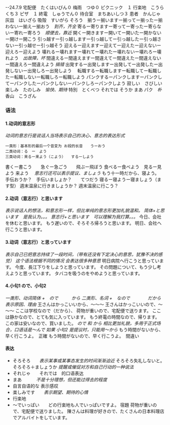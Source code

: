 --24.7.9
宅配便　たくはいびん０
梅雨　つゆ０
ピクニック　１
行楽地　こうらくち３
ピザ　１
終電　しゅうでん０
待合室　まちあいしつ３
患者　かんじゃ
灰皿　はいざら
吸殻　すいがら
そろう　揃うー揃いますー揃ってー揃ったー揃わないー揃えー揃おう　*到齐，齐全*
寄るー寄りますー寄ってー寄ったー寄らないー寄れー寄ろう　*顺便去，靠近*
開くー開きますー開いてー開いたー開かないー開けー開こう
引っ越すー引っ越しますー引っ越してー引っ越したー引っ越さないー引っ越せー引っ越そう
迎えるー迎えますー迎えてー迎えたー迎えないー迎えろー迎えよう
壊れるー壊れますー壊れてー壊れたー壊れないー壊れろー壊れよう　*出故障，坏*
間違えるー間違えますー間違えてー間違えたー間違えないー間違えろー間違えよう  *搞错*
出発するー出発しますー出発してー出発したー出発しないー出発しろー出発しよう　
転職するー転職しますー転職してー転職したー転職しないー転職しろー転職しよう
パンクするーパンクしますーパンクしてーパンクしたーパンクしないーパンクしろーパンクしよう
寂しい　さびしい
楽しみ　たのしみ　*愉快、期待*
特別　とくべつ
それでは
そうか
まあ
パク　*朴*
香山　こうざん 
### 语法
#### 1.动词的意志形
*动词的意志行是说话人当场表示自己的决心、意志的表达形式*
```
一类形：基本形的最后一个音变为 お段的长音　　うーおう
二类动词：る　ー　よう
三类动词：来るー来よう（こよう）　　するーしよう
```
書くー書こう　　急ぐー急ごう　　飛ぶー飛ぼう
食べるー食べよう　見るー見よう
来よう　
*意志行还可以表示提议、ましょう*
もう十一時だから、寝よう。
手伝おうか？　手伝いましょか？　　てつだう
寝るー寝ようー寝ましょう（ます型）
週末温泉に行きましょうか？
週末温泉に行こう？
#### 2.动词（意志行）と思います
*表示说话人的想法，和意志形一样，但比单纯的意志形更加礼貌温和。
简体+と思います　是我认为。。。
意志行+と思います　可以理解为我打算。。。*
今日、会社を休むと思います。
もう遅いので、そろそろ帰ろうと思います。
明日、会社へ行こうと思います。
#### 3.动词（意志行）と思っています
*表示自己已把意志持续了一段时间，（带有还没有下定决心的意思，犹豫不决的感觉）
这个语法根据不同的情况 会表达很多种意思*
明日病院へ行こうと思っています。
今度、長江下りをしようと思っています。
その問題について、もう少し考えようと思っています。
タバコを吸うのをやめようと思っています。
#### 4.小句1 ので、小句2
*一类形、动词简体 +　ので　　　から
二类形、名词 +　なので　　　　だから*
*表示原因、理由*
王さんはかっこいいから、～～～
王さんはかっこいいので、～～～
ここは学校なので（だから）、
荷物が重いので、宅配便で送ります。
ここは静かなので、とても気に入っています。
もう終電の時間なので、帰ります。
この家は安いなので、買いました。
*ので 和 から 相比更加礼貌，多用于正式场合，口语话是～んで
如果 小句2 是提议时，只能用～から*
もう時間がないから、早く行こうよ。　正確
もう時間がないので、早く行こうよ。　間違い
#### 表达
+ そろそろ　　*表示某事或某事态发生的时间渐渐迫近*  そろそろ失礼しないと。　そろそろ＋ましょうか *提醒或催促对方和自己行动的一种说法*
+ それじゃ　　それでは　的口语表达
+ まあ　　　   *不是十分理想，但还能过得去的程度*
+  自言自语的な   表示感叹
+ 楽しみです　　*表示期望、期待的心情*
+ 行楽地
+ ～でいっぱい　　どの行楽地も人でいっぱいですよ。
宿題
荷物が重いので、宅配便で送りました。
陳さんは料理が好きので、たくさんの日本料理店でアルバイトをしています。